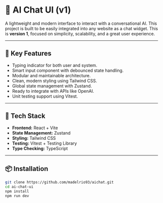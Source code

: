 # 💬 AI Chat UI (v1)

A lightweight and modern interface to interact with a conversational AI. This project is built to be easily integrated into any website as a chat widget. This is **version 1**, focused on simplicity, scalability, and a great user experience.

---

## 🚀 Key Features

- Typing indicator for both user and system.
- Smart input component with debounced state handling.
- Modular and maintainable architecture.
- Clean, modern styling using Tailwind CSS.
- Global state management with Zustand.
- Ready to integrate with APIs like OpenAI.
- Unit testing support using Vitest.

---

## 🧱 Tech Stack

- **Frontend:** React + Vite
- **State Management:** Zustand
- **Styling:** Tailwind CSS
- **Testing:** Vitest + Testing Library
- **Type Checking:** TypeScript

---

## 📦 Installation

```bash
git clone https://github.com/madelrio93/aichat.git
cd ai-chat-ui
npm install
npm run dev
